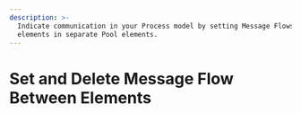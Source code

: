 ```yaml
---
description: >-
  Indicate communication in your Process model by setting Message Flows between
  elements in separate Pool elements.
---
```


# Set and Delete Message Flow Between Elements

